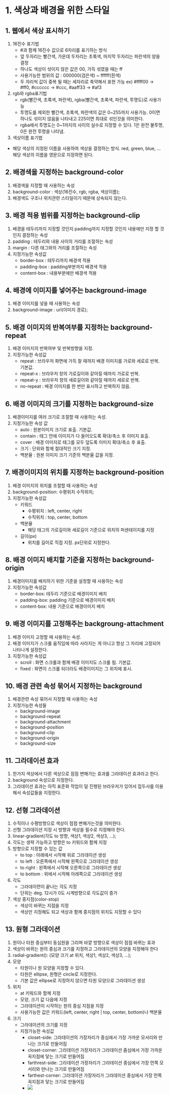 # 1. 색상과 배경을 위한 스타일
## 1. 웹에서 색상 표시하기
1. 16진수 표기법
    - #과 함께 16진수 값으로 6자리를 표기하는 방식
    - 앞 두자리는 빨간색, 가운데 두자리는 초록색, 마지막 두자리는 파란색의 양을 결정
    - 하나도 색상이 섞이지 않은 값은 00, 가득 섞였을 때는 ff
    - 사용가능한 범위의 값 : 000000(검은색) ~ ffffff(흰색)
    - 두 자리씩 값이 중복 될 때는 세자리로 축약해서 표현 가능
    ex) #ffff00 -> #ff0, #cccccc -> #ccc, #aaff33 -> #af3
2. rgb와 rgba표기법
    - rgb(빨간색, 초록색, 파란색), rgba(빨간색, 초록색, 파란색, 투명도)로 사용가능
    - 투명도를 제외한 빨간색, 초록색, 파란색의 값은 0~255까지 사용가능. 0이면 하나도 섞이지 않음을 나타내고 225이면 최대로 섞인것을 의미한다.
    - rgba에서 투명도는 0~1까지의 사이의 실수로 지정할 수 있다. 1은 완전 불투명, 0은 완전 투명을 나타냄.
3. 색상이름 표기법
- 해당 색상의 지정된 이름을 사용하여 색상을 결정하는 방식. red, green, blue, ... 해당 색상의 이름을 영문으로 지정하면 된다.

## 2. 배경색을 지정하는 background-color
1. 배경색을 지정할 때 사용하는 속성
2. background-color : 색상(16진수, rgb, rgba, 색상이름);
3. 배경색도 구조나 위치관련 스타일이기 때문에 상속되지 않는다.

## 3. 배경 적용 범위를 지정하는 background-clip
1. 배경을 테두리까지 지정할 것인지 padding까지 지정할 것인지 내용에만 지정 할 것인지 결정하는 속성
2. padding : 테두리와 내용 사이의 거리를 조절하는 속성
3. margin : 다른 태그와의 거리를 조절하는 속성
4. 지정가능한 속성값
    - border-box : 테두리까지 배경색 적용
    - padding-box : padding부분까지 배경색 적용
    - content-box : 내용부분에만 배경색 적용

## 4. 배경에 이미지를 넣어주는 background-image
1. 배경 이미지를 넣을 때 사용하는 속성
2. background-image : url(이미지 경로);

## 5. 배경 이미지의 반복여부를 지정하는 background-repeat
1. 배경 이미지의 반복여부 및 반복방향을 지정.
2. 지정가능한 속성값
    - repeat : 브라우저 화면에 가득 찰 때까지 배경 이미지를 가로와 세로로 반복. 기본값.
    - repeat-x : 브라우저 창의 가로길이와 같아질 때까지 가로로 반복. 
    - repeat-y : 브라우저 창의 세로길이와 같아질 때까지 세로로 반복.
    - no-repeat : 배경 이미지를 한 번만 표시하고 반복하지 않음.

## 6. 배경 이미지의 크기를 지정하는 background-size
1. 배경이미지를 여러 크기로 조절할 때 사용하는 속성.
2. 지정가능한 속성 값
    - auto : 원본이미지 크기로 표출. 기본값.
    - contain : 태그 안에 이미지가 다 들어오도록 확대/축소 후 이미지 표출.
    - cover : 배경 이미지로 태그를 모두 덮도록 이미지 확대/축소 후 표출.
    - 크기 : 단위와 함께 절대적인 크기 지정.
    - 백분율 : 원본 이미지 크기 기준의 백분율 값을 지정.

## 7. 배경이미지의 위치를 지정하는 background-position
1. 배경 이미지의 위치를 조절할 때 사용하는 속성
2. background-position: 수평위치 수직위치;
3. 지정가능한 속성값
    - 키워드
        - 수평위치 : left, center, right
        - 수직위치 : top, center, bottom
    - 백분율
        - 해당 태그의 가로길이와 세로길이 기준으로 위치의 퍼센테이지를 지정
    - 길이(px)
        - 위치를 길이로 직접 지정. px단위로 지정한다.

## 8. 배경 이미지 배치할 기준을 지정하는 background-origin
1. 배경이미지를 배치하기 위한 기준을 설정할 때 사용하는 속성
2. 지정가능한 속성값
    - border-box: 테두리 기준으로 배경이미지 배치
    - padding-box: padding 기준으로 배경이미지 배치
    - content-box: 내용 기준으로 배경이미지 배치
    
## 9. 배경 이미지를 고정해주는 backgroung-attachment
1. 배경 이미지 고정할 때 사용하는 속성.
2. 배경 이미지가 스크롤 움직임에 따라 사라지는 게 아니고 항상 그 자리에 고정되어 나타나게 설정한다.
3. 지정가능한 속성값
    - scroll : 화면 스크롤과 함께 배경 이미지도 스크롤 됨. 기본값.
    - fixed : 화면이 스크롤 되더라도 배경이미지는 그 위치에 표시.

## 10. 배경 관련 속성 묶어서 지정하는 background
1. 배경관련 속성 묶어서 지정할 때 사용하는 속성
2. 지정가능한 속성들
    - background-image
    - background-repeat
    - background-attachment
    - background-position
    - background-clip
    - background-origin
    - background-size

## 11. 그라데이션 효과
1. 한가지 색상에서 다른 색상으로 점점 변해가는 효과를 그라데이션 효과라고 한다.
2. background 속성으로 지정한다.
3. 그라데이션 효과는 아직 표준화 작업이 덜 진행된 브라우저가 있어서 접두사를 이용해서 속성값들을 지정한다.

## 12. 선형 그라데이션
1. 수직이나 수평방향으로 색상이 점점 변해가는것을 의미한다.
2. 선형 그라데이션 지정 시 방향과 색상을 필수로 지정해야 한다.
3. linear-gradient(각도 to 방향, 색상1, 색상2, 색상3, ...);
4. 각도는 생략 가능하고 방향은 to 키워드와 함께 지정
5. 방향으로 지정할 수 있는 값
    - to top : 아래에서 시작해 위로 그라데이션 생성
    - to left : 오른쪽에서 시작해 왼쪽으로 그라데이션 생성
    - to right : 왼쪽에서 시작해 오른쪽으로 그라데이션 생성
    - to bottom : 위에서 시작해 아레쪽으로 그라데이션 생성
6. 각도
    - 그라데이련이 끝나는 각도 지정
    - 단위는 deg. 12시가 0도 시계방향으로 각도값이 증가
7. 색상 중지점(color-stop)
    - 색상이 바뀌는 지점을 지정
    - 색상만 지정해도 되고 색상과 함께 중지점의 위치도 지정할 수 있다

## 13. 원형 그라데이션
1. 원이나 타원 중심부터 동심원을 그리며 바깥 방향으로 색상이 점점 바뀌는 효과
2. 색상이 바뀌는 원의 중심과 크기를 지정하고 그라데이션의 모양을 지정해야 한다
3. radial-gradient(): (모양 크기 at 위치, 색상1, 색상2, 색상3, ...);
4. 모양
    - 타원이나 원 모양을 지정할 수 있다.
    - 타원은 ellipse, 원형은 circle로 지정한다.
    - 기본 값은 ellipse로 지정하지 않으면 타원 모양으로 그라데이션 생성
5. 위치
    - at 키워드와 함께 지정
    - 모양, 크기 값 다음에 지정
    - 그라데이션이 시작하는 원의 중심 지점을 지정
    - 사용가능한 값은 키워드(left, center, right | top, center, bottom)나 백분율
6. 크기
    - 그라데이션의 크기를 지정
    - 지정가능한 속성값
        - closet-side: 그라데이션의 가장자리가 중심에서 가장 가까운 모서리와 만나는 크기로 만들어짐
        - closet-corner: 그라데이션 가장자리가 그라데이션 줌심에서 가장 가까운 꼭지점에 닿는 크기로 만들어짐
        - farthrest-side: 그라데이션 가장자리가 그라데이션 중심에서 가장 먼쪽 모서리와 만나는 크기로 만들어짐
        - farthest-corner: 그라데이션 가장자리가 그라데이션 중심에서 가장 먼쪽 꼭지점과 닿는 크기로 만들어짐
        - <img src="images/원형 그라데이션 크기.jpg">